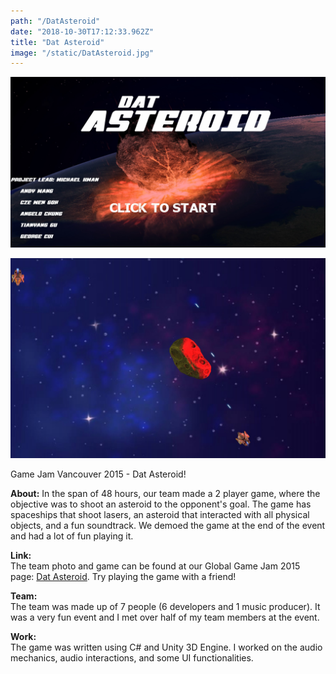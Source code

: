 ```yaml
---
path: "/DatAsteroid"
date: "2018-10-30T17:12:33.962Z"
title: "Dat Asteroid"
image: "/static/DatAsteroid.jpg"
---
```


![](/static/DatAsteroid.jpg)

![](/static/DatAsteroid2.jpg)

Game Jam Vancouver 2015 - Dat Asteroid!

**About:** 
In the span of 48 hours, our team made a 2 player game, where the objective was to shoot an asteroid to the opponent's goal.
The game has spaceships that shoot lasers, an asteroid that interacted with all physical objects, and a fun soundtrack.
We demoed the game at the end of the event and had a lot of fun playing it.

**Link:**  
The team photo and game can be found at our Global Game Jam 2015 page: [Dat Asteroid](https://globalgamejam.org/2015/games/dat-asteroid).
Try playing the game with a friend!

**Team:**  
The team was made up of 7 people (6 developers and 1 music producer). 
It was a very fun event and I met over half of my team members at the event.

**Work:**  
The game was written using C# and Unity 3D Engine.
I worked on the audio mechanics, audio interactions, and some UI functionalities.
